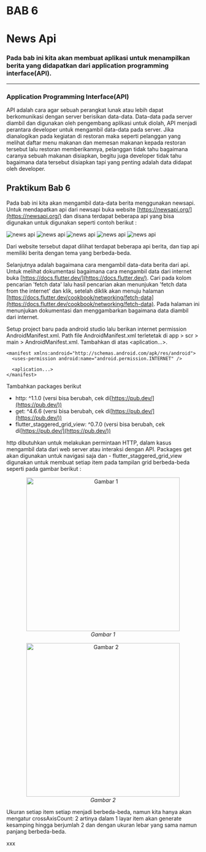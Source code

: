 # BAB 6
# News Api
### Pada bab ini kita akan membuat aplikasi untuk menampilkan berita yang didapatkan dari application programming interface(API).

---
### Application Programming Interface(API)
API adalah cara agar sebuah perangkat lunak atau lebih dapat berkomunikasi dengan server berisikan data-data. Data-data pada server diambil dan digunakan oleh pengembang aplikasi untuk diolah, API menjadi perantara developer untuk mengambil data-data pada server. Jika dianalogikan pada kegiatan di restoran maka seperti pelanggan yang melihat daftar menu makanan dan memesan makanan kepada restoran tersebut lalu restoran memberikannya, pelanggan tidak tahu bagaimana caranya sebuah makanan disiapkan, begitu juga developer tidak tahu bagaimana data tersebut disiapkan tapi yang penting adalah data didapat oleh developer.
## Praktikum Bab 6
Pada bab ini kita akan mengambil data-data berita menggunakan newsapi. Untuk mendapatkan api dari newsapi buka website [https://newsapi.org/](https://newsapi.org/) dan disana terdapat beberapa api yang bisa digunakan untuk digunakan seperti contoh berikut :

![news api](https://github.com/Rokel15/testing_modulMCS/blob/main/Images/bab%204/newsapi1.PNG)
![news api](https://github.com/Rokel15/testing_modulMCS/blob/main/Images/bab%204/newsapi2.PNG)
![news api](https://github.com/Rokel15/testing_modulMCS/blob/main/Images/bab%204/newsapi3.PNG)
![news api](https://github.com/Rokel15/testing_modulMCS/blob/main/Images/bab%204/newsapi4.PNG)
![news api](https://github.com/Rokel15/testing_modulMCS/blob/main/Images/bab%204/newsapi5.PNG)

Dari website tersebut dapat dilihat terdapat beberapa api berita, dan tiap api memiliki berita dengan tema yang berbeda-beda.

Selanjutnya adalah bagaimana cara mengambil data-data berita dari api. Untuk melihat dokumentasi bagaimana cara mengambil data dari internet buka [https://docs.flutter.dev/](https://docs.flutter.dev/). Cari pada kolom pencarian 'fetch data' lalu hasil pencarian akan menunjukan 'fetch data from the internet' dan klik, setelah diklik akan menuju halaman [https://docs.flutter.dev/cookbook/networking/fetch-data](https://docs.flutter.dev/cookbook/networking/fetch-data). Pada halaman ini menunjukan dokumentasi dan menggambarkan bagaimana data diambil dari internet.

Setup project baru pada android studio lalu berikan internet permission AndroidManifest.xml. Path file AndroidManifest.xml terletetak di app > scr > main > AndroidManifest.xml. Tambahkan di atas <aplication...>.

    <manifest xmlns:android="http://schemas.android.com/apk/res/android">
      <uses-permission android:name="android.permission.INTERNET" />
    
      <aplication...>
    </manifest>
Tambahkan packages berikut

- http: ^1.1.0 (versi bisa berubah, cek di[https://pub.dev/](https://pub.dev/))
- get: ^4.6.6 (versi bisa berubah, cek di[https://pub.dev/](https://pub.dev/))
- flutter_staggered_grid_view: ^0.7.0 (versi bisa berubah, cek di[https://pub.dev/](https://pub.dev/))

http dibutuhkan untuk melakukan permintaan HTTP, dalam kasus mengambil data dari web server atau interaksi dengan API. Packages get akan digunakan untuk navigasi saja dan - flutter_staggered_grid_view digunakan untuk membuat setiap item pada tampilan grid berbeda-beda seperti pada gambar berikut :

<p align="center">
  <img src="https://raw.githubusercontent.com/letsar/flutter_staggered_grid_view/master/docs/images/staggered.png" width="400" alt="Gambar 1">
  <br>
  <em>Gambar 1</em>
</p>

<p align="center">
  <img src="https://raw.githubusercontent.com/letsar/flutter_staggered_grid_view/master/docs/images/staggered_example.png" width="400" alt="Gambar 2">
  <br>
  <em>Gambar 2</em>
</p>

Ukuran setiap item setiap menjadi berbeda-beda, namun kita hanya akan mengatur crossAxisCount: 2 artinya dalam 1 layar item akan generate kesamping hingga berjumlah 2 dan  dengan ukuran lebar yang sama namun panjang berbeda-beda.

xxx
